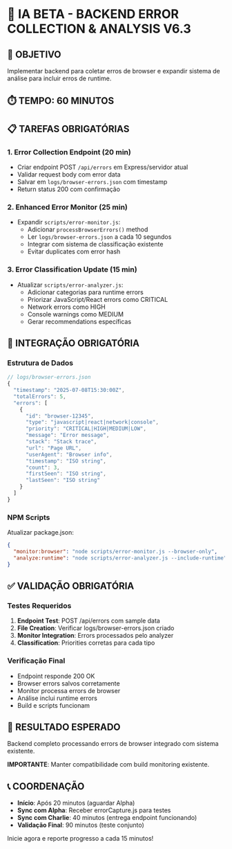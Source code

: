 # 🔧 IA BETA - BACKEND ERROR COLLECTION & ANALYSIS V6.3

## 🎯 OBJETIVO
Implementar backend para coletar erros de browser e expandir sistema de análise para incluir erros de runtime.

## ⏱️ TEMPO: 60 MINUTOS

## 📋 TAREFAS OBRIGATÓRIAS

### 1. **Error Collection Endpoint** (20 min)
- Criar endpoint POST `/api/errors` em Express/servidor atual
- Validar request body com error data
- Salvar em `logs/browser-errors.json` com timestamp
- Return status 200 com confirmação

### 2. **Enhanced Error Monitor** (25 min)
- Expandir `scripts/error-monitor.js`:
  - Adicionar `processBrowserErrors()` method
  - Ler `logs/browser-errors.json` a cada 10 segundos
  - Integrar com sistema de classificação existente
  - Evitar duplicates com error hash

### 3. **Error Classification Update** (15 min)
- Atualizar `scripts/error-analyzer.js`:
  - Adicionar categorias para runtime errors
  - Priorizar JavaScript/React errors como CRITICAL
  - Network errors como HIGH
  - Console warnings como MEDIUM
  - Gerar recommendations específicas

## 🔗 INTEGRAÇÃO OBRIGATÓRIA

### **Estrutura de Dados**
```javascript
// logs/browser-errors.json
{
  "timestamp": "2025-07-08T15:30:00Z",
  "totalErrors": 5,
  "errors": [
    {
      "id": "browser-12345",
      "type": "javascript|react|network|console",
      "priority": "CRITICAL|HIGH|MEDIUM|LOW", 
      "message": "Error message",
      "stack": "Stack trace",
      "url": "Page URL",
      "userAgent": "Browser info",
      "timestamp": "ISO string",
      "count": 3,
      "firstSeen": "ISO string",
      "lastSeen": "ISO string"
    }
  ]
}
```

### **NPM Scripts**
Atualizar package.json:
```json
{
  "monitor:browser": "node scripts/error-monitor.js --browser-only",
  "analyze:runtime": "node scripts/error-analyzer.js --include-runtime"
}
```

## ✅ VALIDAÇÃO OBRIGATÓRIA

### **Testes Requeridos**
1. **Endpoint Test**: POST /api/errors com sample data
2. **File Creation**: Verificar logs/browser-errors.json criado
3. **Monitor Integration**: Errors processados pelo analyzer
4. **Classification**: Priorities corretas para cada tipo

### **Verificação Final**
- Endpoint responde 200 OK
- Browser errors salvos corretamente
- Monitor processa errors de browser
- Análise inclui runtime errors
- Build e scripts funcionam

## 🎯 RESULTADO ESPERADO
Backend completo processando errors de browser integrado com sistema existente.

**IMPORTANTE**: Manter compatibilidade com build monitoring existente.

## 📞 COORDENAÇÃO
- **Início**: Após 20 minutos (aguardar Alpha)
- **Sync com Alpha**: Receber errorCapture.js para testes
- **Sync com Charlie**: 40 minutos (entrega endpoint funcionando)
- **Validação Final**: 90 minutos (teste conjunto)

Inicie agora e reporte progresso a cada 15 minutos!